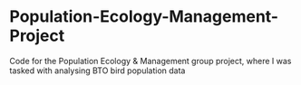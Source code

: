 # Population-Ecology-Management-Project
Code for the Population Ecology &amp; Management group project, where I was tasked with analysing BTO bird population data
